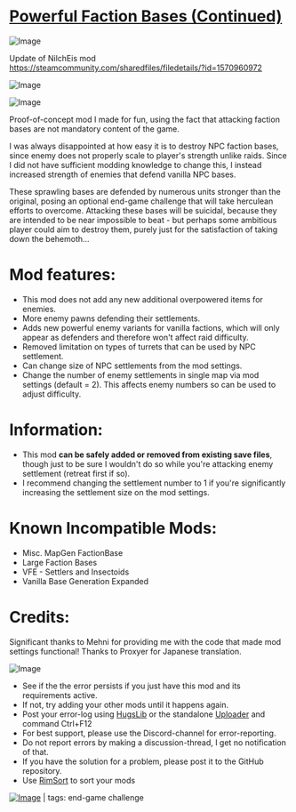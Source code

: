 # [Powerful Faction Bases (Continued)](https://steamcommunity.com/sharedfiles/filedetails/?id=3274807828)

![Image](https://i.imgur.com/buuPQel.png)

Update of NilchEis mod https://steamcommunity.com/sharedfiles/filedetails/?id=1570960972

![Image](https://i.imgur.com/pufA0kM.png)
	
![Image](https://i.imgur.com/Z4GOv8H.png)

Proof-of-concept mod I made for fun, using the fact that attacking faction bases are not mandatory content of the game.


I was always disappointed at how easy it is to destroy NPC faction bases, since enemy does not properly scale to player's strength unlike raids. Since I did not have sufficient modding knowledge to change this, I instead increased strength of enemies that defend vanilla NPC bases.

These sprawling bases are defended by numerous units stronger than the original, posing an optional end-game challenge that will take herculean efforts to overcome. Attacking these bases will be suicidal, because they are intended to be near impossible to beat - but perhaps some ambitious player could aim to destroy them, purely just for the satisfaction of taking down the behemoth...


# Mod features:

+ This mod does not add any new additional overpowered items for enemies.
+ More enemy pawns defending their settlements.
+ Adds new powerful enemy variants for vanilla factions, which will only appear as defenders and therefore won't affect raid difficulty.
+ Removed limitation on types of turrets that can be used by NPC settlement.
+ Can change size of NPC settlements from the mod settings.
+ Change the number of enemy settlements in single map via mod settings (default = 2). This affects enemy numbers so can be used to adjust difficulty.

# Information:

+ This mod **can be safely added or removed from existing save files**, though just to be sure I wouldn't do so while you're attacking enemy settlement (retreat first if so).
+ I recommend changing the settlement number to 1 if you're significantly increasing the settlement size on the mod settings.

# Known Incompatible Mods:



-  Misc. MapGen FactionBase
-  Large Faction Bases
-  VFE - Settlers and Insectoids
-  Vanilla Base Generation Expanded



# Credits:

Significant thanks to Mehni for providing me with the code that made mod settings functional!
Thanks to Proxyer for Japanese translation.

![Image](https://i.imgur.com/PwoNOj4.png)



-  See if the the error persists if you just have this mod and its requirements active.
-  If not, try adding your other mods until it happens again.
-  Post your error-log using [HugsLib](https://steamcommunity.com/workshop/filedetails/?id=818773962) or the standalone [Uploader](https://steamcommunity.com/sharedfiles/filedetails/?id=2873415404) and command Ctrl+F12
-  For best support, please use the Discord-channel for error-reporting.
-  Do not report errors by making a discussion-thread, I get no notification of that.
-  If you have the solution for a problem, please post it to the GitHub repository.
-  Use [RimSort](https://github.com/RimSort/RimSort/releases/latest) to sort your mods

 

[![Image](https://img.shields.io/github/v/release/emipa606/PowerfulFactionBases?label=latest%20version&style=plastic&color=9f1111&labelColor=black)](https://steamcommunity.com/sharedfiles/filedetails/changelog/3274807828) | tags:  end-game challenge
